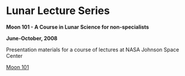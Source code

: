 # Lunar Lecture Series

**Moon 101 - A Course in Lunar Science for non-specialists**

**June-October, 2008**

Presentation materials for a course of lectures at NASA Johnson Space Center

[Moon 101](https://spudislunarresources.nss.org/moon101.htm)

